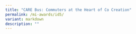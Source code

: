 ```yaml
---
title: "CARE Bus: Commuters at the Heart of Co Creation"
permalink: /mi-awards/id5/
variant: markdown
description: ""
---
```


